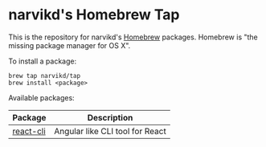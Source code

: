 narvikd's Homebrew Tap
===
This is the repository for narvikd's [Homebrew](http://brew.sh/) packages. Homebrew is "the missing package manager for OS X".

To install a package:

```
brew tap narvikd/tap
brew install <package>
```

Available packages:

Package|Description
---|---
[react-cli](https://github.com/narvikd/rc)|Angular like CLI tool for React